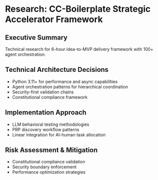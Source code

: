 # Research: CC-Boilerplate Strategic Accelerator Framework

## Executive Summary
Technical research for 6-hour idea-to-MVP delivery framework with 100+ agent orchestration.

## Technical Architecture Decisions
- Python 3.11+ for performance and async capabilities
- Agent orchestration patterns for hierarchical coordination
- Security-first validation chains
- Constitutional compliance framework

## Implementation Approach
- LLM behavioral testing methodologies
- PRP discovery workflow patterns
- Linear integration for AI-human task allocation

## Risk Assessment & Mitigation
- Constitutional compliance validation
- Security boundary enforcement
- Performance optimization strategies